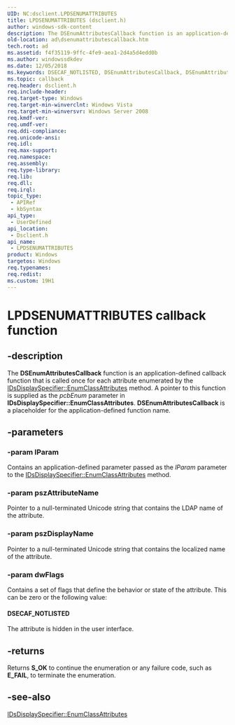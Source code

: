 ```yaml
---
UID: NC:dsclient.LPDSENUMATTRIBUTES
title: LPDSENUMATTRIBUTES (dsclient.h)
author: windows-sdk-content
description: The DSEnumAttributesCallback function is an application-defined callback function that is called once for each attribute enumerated by the IDsDisplaySpecifier::EnumClassAttributes method.
old-location: ad\dsenumattributescallback.htm
tech.root: ad
ms.assetid: f4f35119-9ffc-4fe9-aea1-2d4a5d4edd0b
ms.author: windowssdkdev
ms.date: 12/05/2018
ms.keywords: DSECAF_NOTLISTED, DSEnumAttributesCallback, DSEnumAttributesCallback callback, DSEnumAttributesCallback callback function [Active Directory], LPDSENUMATTRIBUTES, LPDSENUMATTRIBUTES callback function [Active Directory], ad.dsenumattributescallback, dsclient/DSEnumAttributesCallback
ms.topic: callback
req.header: dsclient.h
req.include-header: 
req.target-type: Windows
req.target-min-winverclnt: Windows Vista
req.target-min-winversvr: Windows Server 2008
req.kmdf-ver: 
req.umdf-ver: 
req.ddi-compliance: 
req.unicode-ansi: 
req.idl: 
req.max-support: 
req.namespace: 
req.assembly: 
req.type-library: 
req.lib: 
req.dll: 
req.irql: 
topic_type:
 - APIRef
 - kbSyntax
api_type:
 - UserDefined
api_location:
 - Dsclient.h
api_name:
 - LPDSENUMATTRIBUTES
product: Windows
targetos: Windows
req.typenames: 
req.redist: 
ms.custom: 19H1
---
```


# LPDSENUMATTRIBUTES callback function


## -description


The <b>DSEnumAttributesCallback</b> function is an application-defined callback function that is called once for each attribute enumerated by the <a href="https://msdn.microsoft.com/78b8e280-454c-4db7-9037-ea7e42798323">IDsDisplaySpecifier::EnumClassAttributes</a> method. A pointer to this function is supplied as the <i>pcbEnum</i> parameter in <b>IDsDisplaySpecifier::EnumClassAttributes</b>. <b>DSEnumAttributesCallback</b> is a placeholder for the application-defined function name.


## -parameters




### -param lParam

Contains an application-defined  parameter  passed as the <i>lParam</i> parameter to the <a href="https://msdn.microsoft.com/78b8e280-454c-4db7-9037-ea7e42798323">IDsDisplaySpecifier::EnumClassAttributes</a> method.


### -param pszAttributeName

Pointer to a null-terminated Unicode string that contains the LDAP name of the attribute.


### -param pszDisplayName

Pointer to a null-terminated Unicode string that contains the localized name of the attribute.


### -param dwFlags

Contains a set of flags that define the behavior or state of the attribute. This can be zero or the following value:



#### DSECAF_NOTLISTED

The attribute is hidden in the user interface.


## -returns



Returns <b>S_OK</b> to continue the enumeration or any failure code, such as <b>E_FAIL</b>, to terminate the enumeration.




## -see-also




<a href="https://msdn.microsoft.com/78b8e280-454c-4db7-9037-ea7e42798323">IDsDisplaySpecifier::EnumClassAttributes</a>
 

 

